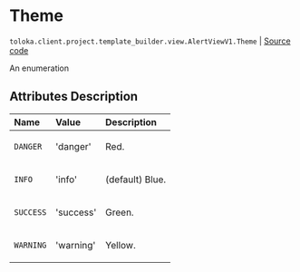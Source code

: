 # Theme
`toloka.client.project.template_builder.view.AlertViewV1.Theme` | [Source code](https://github.com/Toloka/toloka-kit/blob/v0.1.24/src/client/project/template_builder/view.py#L87)

An enumeration

## Attributes Description

| Name | Value | Description |
| :------| :-----------| :----------| 
`DANGER`|'danger'|<p>Red.</p>
`INFO`|'info'|<p>(default) Blue.</p>
`SUCCESS`|'success'|<p>Green.</p>
`WARNING`|'warning'|<p>Yellow.</p>
